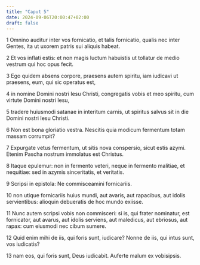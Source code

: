 ```yaml
---
title: "Caput 5"
date: 2024-09-06T20:00:47+02:00
draft: false
---
```



1 Omnino auditur inter vos fornicatio, et talis fornicatio, qualis nec inter Gentes, ita ut uxorem patris sui aliquis habeat.

2 Et vos inflati estis: et non magis luctum habuistis ut tollatur de medio vestrum qui hoc opus fecit.

3 Ego quidem absens corpore, praesens autem spiritu, iam iudicavi ut praesens, eum, qui sic operatus est,

4 in nomine Domini nostri Iesu Christi, congregatis vobis et meo spiritu, cum virtute Domini nostri Iesu,

5 tradere huiusmodi satanae in interitum carnis, ut spiritus salvus sit in die Domini nostri Iesu Christi.

6 Non est bona gloriatio vestra. Nescitis quia modicum fermentum totam massam corrumpit?

7 Expurgate vetus fermentum, ut sitis nova conspersio, sicut estis azymi. Etenim Pascha nostrum immolatus est Christus.

8 Itaque epulemur: non in fermento veteri, neque in fermento malitiae, et nequitiae: sed in azymis sinceritatis, et veritatis.

9 Scripsi in epistola: Ne commisceamini fornicariis.

10 non utique fornicariis huius mundi, aut avaris, aut rapacibus, aut idolis servientibus: alioquin debueratis de hoc mundo exiisse.

11 Nunc autem scripsi vobis non commisceri: si is, qui frater nominatur, est fornicator, aut avarus, aut idolis serviens, aut maledicus, aut ebriosus, aut rapax: cum eiusmodi nec cibum sumere.

12 Quid enim mihi de iis, qui foris sunt, iudicare? Nonne de iis, qui intus sunt, vos iudicatis?

13 nam eos, qui foris sunt, Deus iudicabit. Auferte malum ex vobisipsis.

